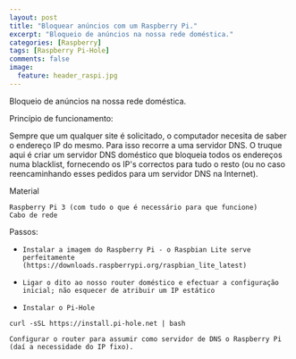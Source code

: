 ```yaml
---
layout: post
title: "Bloquear anúncios com um Raspberry Pi."
excerpt: "Bloqueio de anúncios na nossa rede doméstica."
categories: [Raspberry]
tags: [Raspberry Pi-Hole]
comments: false
image:
  feature: header_raspi.jpg
---
```


Bloqueio de anúncios na nossa rede doméstica.

Princípio de funcionamento:

Sempre que um qualquer site é solicitado, o computador necesita de saber o endereço IP do mesmo. Para isso recorre a uma servidor DNS. O truque aqui é criar um servidor DNS doméstico que bloqueia todos os endereços numa blacklist, fornecendo os IP's correctos para tudo o resto (ou no caso reencaminhando esses pedidos para um servidor DNS na Internet).

Material

    Raspberry Pi 3 (com tudo o que é necessário para que funcione)
    Cabo de rede

Passos:

*     Instalar a imagem do Raspberry Pi - o Raspbian Lite serve perfeitamente (https://downloads.raspberrypi.org/raspbian_lite_latest)
*     Ligar o dito ao nosso router doméstico e efectuar a configuração inicial; não esquecer de atribuir um IP estático
*     Instalar o Pi-Hole

`curl -sSL https://install.pi-hole.net | bash`

    Configurar o router para assumir como servidor de DNS o Raspberry Pi (daí a necessidade do IP fixo).
